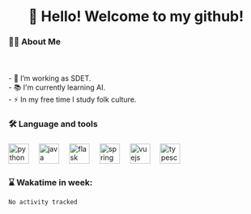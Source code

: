 ###

<br clear="both">

<h1 align="center">👋 Hello! Welcome to my github! </h1>

###

<h3 align="left">👩‍💻  About Me</h3>

###

<br clear="both">

<p align="left">- 🔭 I’m working as SDET.<br>- 📚 I'm currently learning AI.<br>- ⚡ In my free time I study folk culture.</p>

###

<h3 align="left">🛠 Language and tools</h3>

###

<div align="left">
  <img src="https://cdn.jsdelivr.net/gh/devicons/devicon/icons/python/python-original.svg" height="40" alt="python logo"  />
  <img width="12" />
  <img src="https://cdn.jsdelivr.net/gh/devicons/devicon/icons/java/java-original.svg" height="40" alt="java logo"  />
  <img width="12" />
  <img src="https://cdn.jsdelivr.net/gh/devicons/devicon/icons/flask/flask-original.svg" height="40" alt="flask logo"  />
  <img width="12" />
  <img src="https://cdn.jsdelivr.net/gh/devicons/devicon/icons/spring/spring-original.svg" height="40" alt="spring logo"  />
  <img width="12" />
  <img src="https://cdn.jsdelivr.net/gh/devicons/devicon/icons/vuejs/vuejs-original.svg" height="40" alt="vuejs logo"  />
  <img width="12" />
  <img src="https://cdn.jsdelivr.net/gh/devicons/devicon/icons/typescript/typescript-original.svg" height="40" alt="typescript logo"  />
</div>


### 
<h3 align="left">⌛   Wakatime in week: </h3>

<!--START_SECTION:waka-->

```txt
No activity tracked
```

<!--END_SECTION:waka-->

